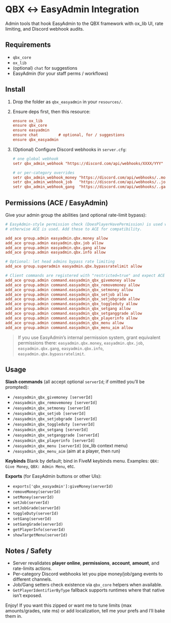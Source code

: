 # QBX ↔ EasyAdmin Integration

Admin tools that hook EasyAdmin to the QBX framework with ox_lib UI, rate limiting, and Discord webhook audits.

## Requirements
- `qbx_core`
- `ox_lib`
- (optional) `chat` for suggestions
- EasyAdmin (for your staff perms / workflows)

## Install
1. Drop the folder as `qbx_easyadmin` in your `resources/`.
2. Ensure deps first, then this resource:
   ```cfg
   ensure ox_lib
   ensure qbx_core
   ensure easyadmin
   ensure chat         # optional, for / suggestions
   ensure qbx_easyadmin
   ```

3. (Optional) Configure Discord webhooks in `server.cfg`:

   ```cfg
   # one global webhook
   setr qbx_admin_webhook "https://discord.com/api/webhooks/XXXX/YYY"

   # or per-category overrides
   setr qbx_admin_webhook_money "https://discord.com/api/webhooks/..money.."
   setr qbx_admin_webhook_job   "https://discord.com/api/webhooks/..job.."
   setr qbx_admin_webhook_gang  "https://discord.com/api/webhooks/..gang.."
   ```

## Permissions (ACE / EasyAdmin)

Give your admin group the abilities (and optional rate-limit bypass):

```cfg
# EasyAdmin-style permission check (DoesPlayerHavePermission) is used when available;
# otherwise ACE is used. Add these to ACE for compatibility.

add_ace group.admin easyadmin.qbx.money allow
add_ace group.admin easyadmin.qbx.job allow
add_ace group.admin easyadmin.qbx.gang allow
add_ace group.admin easyadmin.qbx.info allow

# Optional: let head admins bypass rate limiting
add_ace group.superadmin easyadmin.qbx.bypassratelimit allow

# Client commands are registered with "restricted=true" and expect ACE like:
add_ace group.admin command.easyadmin_qbx_givemoney allow
add_ace group.admin command.easyadmin_qbx_removemoney allow
add_ace group.admin command.easyadmin_qbx_setmoney allow
add_ace group.admin command.easyadmin_qbx_setjob allow
add_ace group.admin command.easyadmin_qbx_setjobgrade allow
add_ace group.admin command.easyadmin_qbx_toggleduty allow
add_ace group.admin command.easyadmin_qbx_setgang allow
add_ace group.admin command.easyadmin_qbx_setganggrade allow
add_ace group.admin command.easyadmin_qbx_playerinfo allow
add_ace group.admin command.easyadmin_qbx_menu allow
add_ace group.admin command.easyadmin_qbx_menu_aim allow
```

> If you use EasyAdmin’s internal permission system, grant equivalent permissions there:
> `easyadmin.qbx.money`, `easyadmin.qbx.job`, `easyadmin.qbx.gang`, `easyadmin.qbx.info`, `easyadmin.qbx.bypassratelimit`.

## Usage

**Slash commands** (all accept optional `serverId`; if omitted you’ll be prompted):

* `/easyadmin_qbx_givemoney [serverId]`
* `/easyadmin_qbx_removemoney [serverId]`
* `/easyadmin_qbx_setmoney [serverId]`
* `/easyadmin_qbx_setjob [serverId]`
* `/easyadmin_qbx_setjobgrade [serverId]`
* `/easyadmin_qbx_toggleduty [serverId]`
* `/easyadmin_qbx_setgang [serverId]`
* `/easyadmin_qbx_setganggrade [serverId]`
* `/easyadmin_qbx_playerinfo [serverId]`
* `/easyadmin_qbx_menu [serverId]` (ox_lib context menu)
* `/easyadmin_qbx_menu_aim` (aim at a player, then run)

**Keybinds**
Blank by default; bind in FiveM keybinds menu. Examples: `QBX: Give Money`, `QBX: Admin Menu`, etc.

**Exports** (for EasyAdmin buttons or other UIs):

* `exports['qbx_easyadmin']:giveMoney(serverId)`
* `removeMoney(serverId)`
* `setMoney(serverId)`
* `setJob(serverId)`
* `setJobGrade(serverId)`
* `toggleDuty(serverId)`
* `setGang(serverId)`
* `setGangGrade(serverId)`
* `getPlayerInfo(serverId)`
* `showTargetMenu(serverId)`

## Notes / Safety

* Server revalidates **player online**, **permissions**, **account**, **amount**, and rate-limits actions.
* Per-category Discord webhooks let you pipe money/job/gang events to different channels.
* Job/Gang setters check existence via `qbx_core` helpers when available.
* `GetPlayerIdentifierByType` fallback supports runtimes where that native isn’t exposed.

Enjoy! If you want this zipped or want me to tune limits (max amounts/grades, rate ms) or add localization, tell me your prefs and I’ll bake them in.


